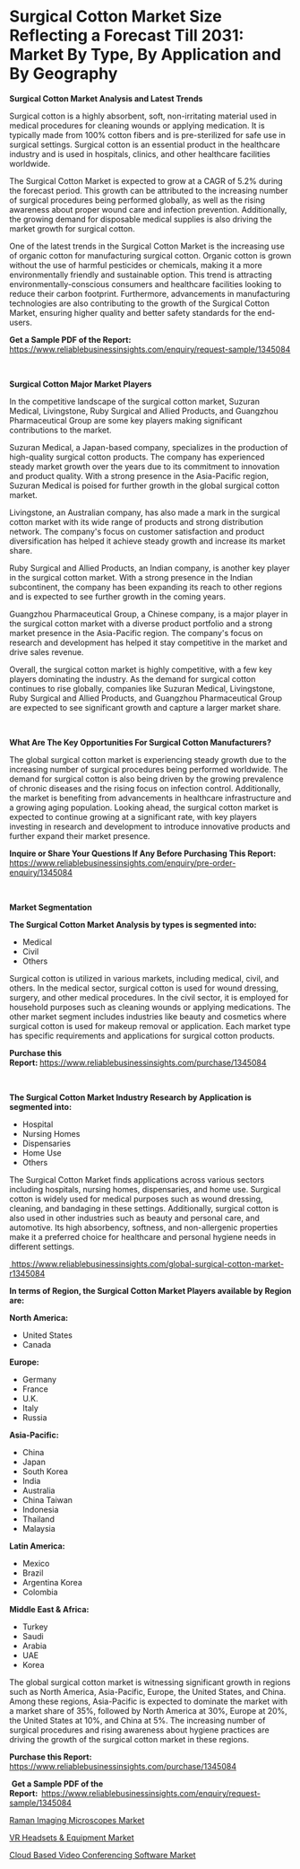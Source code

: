 <p><h1>Surgical Cotton Market Size Reflecting a Forecast Till 2031: Market By Type, By Application and By Geography</h1></p><p><strong>Surgical Cotton Market Analysis and Latest Trends</strong></p>
<p><p>Surgical cotton is a highly absorbent, soft, non-irritating material used in medical procedures for cleaning wounds or applying medication. It is typically made from 100% cotton fibers and is pre-sterilized for safe use in surgical settings. Surgical cotton is an essential product in the healthcare industry and is used in hospitals, clinics, and other healthcare facilities worldwide.</p><p>The Surgical Cotton Market is expected to grow at a CAGR of 5.2% during the forecast period. This growth can be attributed to the increasing number of surgical procedures being performed globally, as well as the rising awareness about proper wound care and infection prevention. Additionally, the growing demand for disposable medical supplies is also driving the market growth for surgical cotton.</p><p>One of the latest trends in the Surgical Cotton Market is the increasing use of organic cotton for manufacturing surgical cotton. Organic cotton is grown without the use of harmful pesticides or chemicals, making it a more environmentally friendly and sustainable option. This trend is attracting environmentally-conscious consumers and healthcare facilities looking to reduce their carbon footprint. Furthermore, advancements in manufacturing technologies are also contributing to the growth of the Surgical Cotton Market, ensuring higher quality and better safety standards for the end-users.</p></p>
<p><strong>Get a Sample PDF of the Report:&nbsp;</strong> <a href="https://www.reliablebusinessinsights.com/enquiry/request-sample/1345084">https://www.reliablebusinessinsights.com/enquiry/request-sample/1345084</a></p>
<p>&nbsp;</p>
<p><strong>Surgical Cotton Major Market Players</strong></p>
<p><p>In the competitive landscape of the surgical cotton market, Suzuran Medical, Livingstone, Ruby Surgical and Allied Products, and Guangzhou Pharmaceutical Group are some key players making significant contributions to the market.</p><p>Suzuran Medical, a Japan-based company, specializes in the production of high-quality surgical cotton products. The company has experienced steady market growth over the years due to its commitment to innovation and product quality. With a strong presence in the Asia-Pacific region, Suzuran Medical is poised for further growth in the global surgical cotton market.</p><p>Livingstone, an Australian company, has also made a mark in the surgical cotton market with its wide range of products and strong distribution network. The company's focus on customer satisfaction and product diversification has helped it achieve steady growth and increase its market share.</p><p>Ruby Surgical and Allied Products, an Indian company, is another key player in the surgical cotton market. With a strong presence in the Indian subcontinent, the company has been expanding its reach to other regions and is expected to see further growth in the coming years.</p><p>Guangzhou Pharmaceutical Group, a Chinese company, is a major player in the surgical cotton market with a diverse product portfolio and a strong market presence in the Asia-Pacific region. The company's focus on research and development has helped it stay competitive in the market and drive sales revenue.</p><p>Overall, the surgical cotton market is highly competitive, with a few key players dominating the industry. As the demand for surgical cotton continues to rise globally, companies like Suzuran Medical, Livingstone, Ruby Surgical and Allied Products, and Guangzhou Pharmaceutical Group are expected to see significant growth and capture a larger market share.</p></p>
<p>&nbsp;</p>
<p><strong>What Are The Key Opportunities For Surgical Cotton Manufacturers?</strong></p>
<p><p>The global surgical cotton market is experiencing steady growth due to the increasing number of surgical procedures being performed worldwide. The demand for surgical cotton is also being driven by the growing prevalence of chronic diseases and the rising focus on infection control. Additionally, the market is benefiting from advancements in healthcare infrastructure and a growing aging population. Looking ahead, the surgical cotton market is expected to continue growing at a significant rate, with key players investing in research and development to introduce innovative products and further expand their market presence.</p></p>
<p><strong>Inquire or Share Your Questions If Any Before Purchasing This Report:</strong> <a href="https://www.reliablebusinessinsights.com/enquiry/pre-order-enquiry/1345084">https://www.reliablebusinessinsights.com/enquiry/pre-order-enquiry/1345084</a></p>
<p>&nbsp;</p>
<p><strong>Market Segmentation</strong></p>
<p><strong>The Surgical Cotton Market Analysis by types is segmented into:</strong></p>
<p><ul><li>Medical</li><li>Civil</li><li>Others</li></ul></p>
<p><p>Surgical cotton is utilized in various markets, including medical, civil, and others. In the medical sector, surgical cotton is used for wound dressing, surgery, and other medical procedures. In the civil sector, it is employed for household purposes such as cleaning wounds or applying medications. The other market segment includes industries like beauty and cosmetics where surgical cotton is used for makeup removal or application. Each market type has specific requirements and applications for surgical cotton products.</p></p>
<p><strong>Purchase this Report:&nbsp;</strong><a href="https://www.reliablebusinessinsights.com/purchase/1345084">https://www.reliablebusinessinsights.com/purchase/1345084</a></p>
<p>&nbsp;</p>
<p><strong>The Surgical Cotton Market Industry Research by Application is segmented into:</strong></p>
<p><ul><li>Hospital</li><li>Nursing Homes</li><li>Dispensaries</li><li>Home Use</li><li>Others</li></ul></p>
<p><p>The Surgical Cotton Market finds applications across various sectors including hospitals, nursing homes, dispensaries, and home use. Surgical cotton is widely used for medical purposes such as wound dressing, cleaning, and bandaging in these settings. Additionally, surgical cotton is also used in other industries such as beauty and personal care, and automotive. Its high absorbency, softness, and non-allergenic properties make it a preferred choice for healthcare and personal hygiene needs in different settings.</p></p>
<p><a href="https://www.reliablebusinessinsights.com/global-surgical-cotton-market-r1345084">&nbsp;https://www.reliablebusinessinsights.com/global-surgical-cotton-market-r1345084</a></p>
<p><strong>In terms of Region, the Surgical Cotton Market Players available by Region are:</strong></p>
<p>
    <p> <strong> North America: </strong>
        <ul>
            <li>United States</li>
            <li>Canada</li>
        </ul>
        </p> 
    <p> <strong> Europe: </strong>
        <ul>
            <li>Germany</li>
            <li>France</li>
            <li>U.K.</li>
            <li>Italy</li>
            <li>Russia</li>
        </ul>
        </p> 
    <p> <strong> Asia-Pacific: </strong>
        <ul>
            <li>China</li>
            <li>Japan</li>
            <li>South Korea</li>
            <li>India</li>
            <li>Australia</li>
            <li>China Taiwan</li>
            <li>Indonesia</li>
            <li>Thailand</li>
            <li>Malaysia</li>
        </ul>
        </p> 
    <p> <strong> Latin America: </strong>
        <ul>
            <li>Mexico</li>
            <li>Brazil</li>
            <li>Argentina Korea</li>
            <li>Colombia</li>
        </ul>
        </p> 
    <p> <strong> Middle East & Africa: </strong>
        <ul>
            <li>Turkey</li>
            <li>Saudi</li>
            <li>Arabia</li>
            <li>UAE</li>
            <li>Korea</li>
        </ul>
    </p>
    </p>
<p><p>The global surgical cotton market is witnessing significant growth in regions such as North America, Asia-Pacific, Europe, the United States, and China. Among these regions, Asia-Pacific is expected to dominate the market with a market share of 35%, followed by North America at 30%, Europe at 20%, the United States at 10%, and China at 5%. The increasing number of surgical procedures and rising awareness about hygiene practices are driving the growth of the surgical cotton market in these regions.</p></p>
<p><strong>Purchase this Report: </strong><a href="https://www.reliablebusinessinsights.com/purchase/1345084">https://www.reliablebusinessinsights.com/purchase/1345084</a></p>
<p>&nbsp;<strong>Get a Sample PDF of the Report:&nbsp;&nbsp;</strong><a href="https://www.reliablebusinessinsights.com/enquiry/request-sample/1345084">https://www.reliablebusinessinsights.com/enquiry/request-sample/1345084</a></p>
<p><strong></strong></p>
<p><p><a href="https://issuu.com/reportprime-2/docs/raman-imaging-microscopes-market-size-2030.pptx">Raman Imaging Microscopes Market</a></p><p><a href="https://github.com/philipWolf32/Market-Research-Report-List-1/blob/main/vr-headsets-equipment-market.md">VR Headsets & Equipment Market</a></p><p><a href="https://github.com/twilaDurgan2023/Market-Research-Report-List-1/blob/main/cloud-based-video-conferencing-software-market.md">Cloud Based Video Conferencing Software Market</a></p></p>